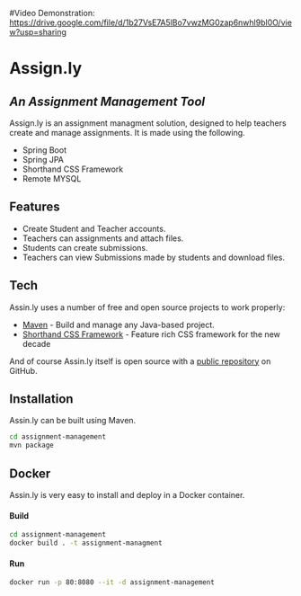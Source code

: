 #Video Demonstration: https://drive.google.com/file/d/1b27VsE7A5lBo7vwzMG0zap6nwhl9bl0O/view?usp=sharing

# Assign.ly‎
## _An Assignment Management Tool_

Assign.ly‎ is an assignment managment solution, designed to help teachers create and manage assignments.
It is made using the following.
- Spring Boot
- Spring JPA
- Shorthand CSS Framework
- Remote MYSQL

## Features

- Create Student and Teacher accounts.
- Teachers can assignments and attach files.
- Students can create submissions.
- Teachers can view Submissions made by students and download files.

## Tech

Assin.ly‎ uses a number of free and open source projects to work properly:

- [Maven] -  Build and manage any Java-based project.
- [Shorthand CSS Framework] - Feature rich CSS framework for the new decade

And of course Assin.ly‎ itself is open source with a [public repository]
 on GitHub.

## Installation

Assin.ly‎ can be built using Maven.

```sh
cd assignment-management
mvn package
```

## Docker

Assin.ly‎ is very easy to install and deploy in a Docker container.

#### Build
```sh
cd assignment-management
docker build . -t assignment-managment
```
#### Run
```sh
docker run -p 80:8080 --it -d assignment-management
```

   [Shorthand CSS Framework]: <https://github.com/shorthandcss/shorthand>
   [Maven]: <https://maven.apache.org/>
   [Srping Boot]: <https://github.com/spring-projects/spring-boot>
   [public repository]: <https://github.com/upsurge0/assignment-management>

